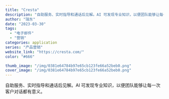```yaml
---
title: "Cresta"
description: "自助服务、实时指导和通话后见解。AI 可发现专业知识，以便团队能够让每一次客户对话都有意义。"
author: "瑞东"
date: "2023-03-30"
tags:
  - "电子邮件"
  - "营销"
categories: application
series: "产品营销"
website_link: "https://cresta.com/"
color: "#666"

thumb_image: "/img/0381e64784b97e65cb123fe66a52beb0.png"
cover_image: "/img/0381e64784b97e65cb123fe66a52beb0.png"
---
```


自助服务、实时指导和通话后见解。AI 可发现专业知识，以便团队能够让每一次客户对话都有意义。
